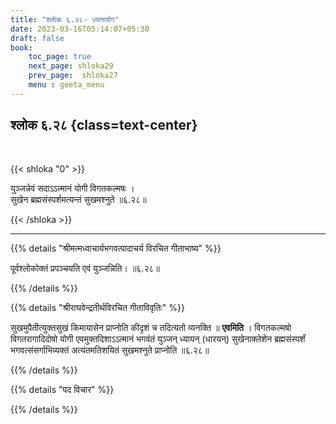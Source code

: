 ```yaml
---
title: "श्लोक ६.२८- ध्यानयोग"
date: 2023-03-16T05:14:07+05:30
draft: false
book:
    toc_page: true
    next_page: shloka29
    prev_page:  shloka27
    menu : geeta_menu
---
```




## श्लोक ६.२८ {class=text-center}

<br/>

{{< shloka  "0"  >}}

युञ्जन्नेवं सदाऽऽत्मानं योगी विगतकल्मषः ।  
सुखेन ब्रह्मसंस्पर्शमत्यन्तं सुखमश्नुते ॥६.२८॥

{{< /shloka >}}

---


{{% details "श्रीमत्मध्वाचार्यभगवत्पादाचर्य विरचित  गीताभाष्य" %}}

पूर्वश्लोकोक्तं प्रपञ्चयति एवं युञ्जन्निति। ॥६.२८॥

{{% /details %}}



{{% details "श्रीराघवेन्द्रतीर्थविरचित गीताविवृतिः" %}}

सुखमुपैतीत्युक्तसुखं किमायासेन प्राप्नोति कीदृशं च तदित्यतो व्यनक्ति ॥
**एवमिति** । विगतकल्मषो विगतरागादिदोषो योगी एवमुक्तदिशाऽऽत्मानं 
भगवंतं युञ्जन् ध्यायन् (धारयन्) सुखेनाक्लेशेन 
ब्रह्मसंस्पर्शं भगवत्संसर्गाभिव्यक्तं अत्यंतमतिशयितं सुखमश्नुते
प्राप्नोति  ॥६.२८॥

{{% /details %}}



{{% details "पद विचार" %}}


{{% /details %}}
